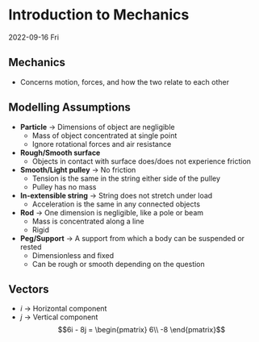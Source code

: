 # Introduction to Mechanics
2022-09-16 Fri

## Mechanics
- Concerns motion, forces, and how the two relate to each other

## Modelling Assumptions
- **Particle** -> Dimensions of object are negligible
	- Mass of object concentrated at single point
	- Ignore rotational forces and air resistance
- **Rough/Smooth surface**
	- Objects in contact with surface does/does not experience friction
- **Smooth/Light pulley** -> No friction
	- Tension is the same in the string either side of the pulley
	- Pulley has no mass
- **In-extensible string** -> String does not stretch under load
	- Acceleration is the same in any connected objects
- **Rod** -> One dimension is negligible, like a pole or beam
	- Mass is concentrated along a line
	- Rigid
- **Peg/Support** -> A support from which a body can be suspended or rested
	- Dimensionless and fixed
	- Can be rough or smooth depending on the question

## Vectors
- $i$ -> Horizontal component
- $j$ -> Vertical component
$$6i - 8j = 
\begin{pmatrix}  
	6\\
	-8
\end{pmatrix}$$
